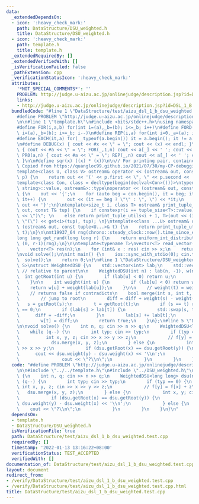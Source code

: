 ```yaml
---
data:
  _extendedDependsOn:
  - icon: ':heavy_check_mark:'
    path: DataStructure/DSU_weighted.h
    title: DataStructure/DSU_weighted.h
  - icon: ':heavy_check_mark:'
    path: template.h
    title: template.h
  _extendedRequiredBy: []
  _extendedVerifiedWith: []
  _isVerificationFailed: false
  _pathExtension: cpp
  _verificationStatusIcon: ':heavy_check_mark:'
  attributes:
    '*NOT_SPECIAL_COMMENTS*': ''
    PROBLEM: http://judge.u-aizu.ac.jp/onlinejudge/description.jsp?id=DSL_1_B
    links:
    - http://judge.u-aizu.ac.jp/onlinejudge/description.jsp?id=DSL_1_B
  bundledCode: "#line 1 \"DataStructure/test/aizu_dsl_1_b_dsu_weighted.test.cpp\"\n\
    #define PROBLEM \"http://judge.u-aizu.ac.jp/onlinejudge/description.jsp?id=DSL_1_B\"\
    \n\n#line 1 \"template.h\"\n#include <bits/stdc++.h>\nusing namespace std;\n\n\
    #define FOR(i,a,b) for(int i=(a),_b=(b); i<=_b; i++)\n#define FORD(i,a,b) for(int\
    \ i=(a),_b=(b); i>=_b; i--)\n#define REP(i,a) for(int i=0,_a=(a); i<_a; i++)\n\
    #define EACH(it,a) for(__typeof(a.begin()) it = a.begin(); it != a.end(); ++it)\n\
    \n#define DEBUG(x) { cout << #x << \" = \"; cout << (x) << endl; }\n#define PR(a,n)\
    \ { cout << #a << \" = \"; FOR(_,1,n) cout << a[_] << ' '; cout << endl; }\n#define\
    \ PR0(a,n) { cout << #a << \" = \"; REP(_,n) cout << a[_] << ' '; cout << endl;\
    \ }\n\n#define sqr(x) ((x) * (x))\n\n// For printing pair, container, etc.\n//\
    \ Copied from https://quangloc99.github.io/2021/07/30/my-CP-debugging-template.html\n\
    template<class U, class V> ostream& operator << (ostream& out, const pair<U, V>&\
    \ p) {\n    return out << '(' << p.first << \", \" << p.second << ')';\n}\n\n\
    template<class Con, class = decltype(begin(declval<Con>()))>\ntypename enable_if<!is_same<Con,\
    \ string>::value, ostream&>::type\noperator << (ostream& out, const Con& con)\
    \ {\n    out << '{';\n    for (auto beg = con.begin(), it = beg; it != con.end();\
    \ it++) {\n        out << (it == beg ? \"\" : \", \") << *it;\n    }\n    return\
    \ out << '}';\n}\ntemplate<size_t i, class T> ostream& print_tuple_utils(ostream&\
    \ out, const T& tup) {\n    if constexpr(i == tuple_size<T>::value) return out\
    \ << \")\"; \n    else return print_tuple_utils<i + 1, T>(out << (i ? \", \" :\
    \ \"(\") << get<i>(tup), tup); \n}\ntemplate<class ...U> ostream& operator <<\
    \ (ostream& out, const tuple<U...>& t) {\n    return print_tuple_utils<0, tuple<U...>>(out,\
    \ t);\n}\n\nmt19937_64 rng(chrono::steady_clock::now().time_since_epoch().count());\n\
    long long get_rand(long long r) {\n    return uniform_int_distribution<long long>\
    \ (0, r-1)(rng);\n}\n\ntemplate<typename T>\nvector<T> read_vector(int n) {\n\
    \    vector<T> res(n);\n    for (int& x : res) cin >> x;\n    return res;\n}\n\
    \nvoid solve();\n\nint main() {\n    ios::sync_with_stdio(0); cin.tie(0);\n  \
    \  solve();\n    return 0;\n}\n#line 1 \"DataStructure/DSU_weighted.h\"\ntemplate<class\
    \ S>\nstruct WeightedDSU {\n    std::vector<int> lab;\n    std::vector<S> w; \
    \ // relative to parent\n\n    WeightedDSU(int n) : lab(n, -1), w(n) {}\n\n  \
    \  int getRoot(int u) {\n        if (lab[u] < 0) return u;\n        return getRoot(lab[u]);\n\
    \    }\n\n    int weight(int u) {\n        if (lab[u] < 0) return w[u];\n    \
    \    return w[u] + weight(lab[u]);\n    }\n\n    // weight(t) = weight(s) + diff\n\
    \    // returns false if contradicts\n    bool merge(int s, int t, S diff) {\n\
    \        // jump to root\n        diff = diff + weight(s) - weight(t);\n     \
    \   s = getRoot(s);\n        t = getRoot(t);\n        if (s == t) return diff\
    \ == 0;\n        if (lab[s] > lab[t]) {\n            std::swap(s, t);\n      \
    \      diff = -diff;\n        }\n        lab[s] += lab[t];\n        lab[t] = s;\n\
    \        w[t] = diff;\n        return true;\n    }\n};\n#line 5 \"DataStructure/test/aizu_dsl_1_b_dsu_weighted.test.cpp\"\
    \n\nvoid solve() {\n    int n, q; cin >> n >> q;\n    WeightedDSU<long long> dsu(n);\n\
    \    while (q--) {\n        int typ; cin >> typ;\n        if (typ == 0) {\n  \
    \          int x, y, z; cin >> x >> y >> z;\n            // f[y] = f[x] + z\n\
    \            dsu.merge(x, y, z);\n        } else {\n            int x, y; cin\
    \ >> x >> y;\n            if (dsu.getRoot(x) == dsu.getRoot(y)) {\n          \
    \      cout << dsu.weight(y) - dsu.weight(x) << '\\n';\n            } else {\n\
    \                cout << \"?\\n\";\n            }\n        }\n    }\n}\n"
  code: "#define PROBLEM \"http://judge.u-aizu.ac.jp/onlinejudge/description.jsp?id=DSL_1_B\"\
    \n\n#include \"../../template.h\"\n#include \"../DSU_weighted.h\"\n\nvoid solve()\
    \ {\n    int n, q; cin >> n >> q;\n    WeightedDSU<long long> dsu(n);\n    while\
    \ (q--) {\n        int typ; cin >> typ;\n        if (typ == 0) {\n           \
    \ int x, y, z; cin >> x >> y >> z;\n            // f[y] = f[x] + z\n         \
    \   dsu.merge(x, y, z);\n        } else {\n            int x, y; cin >> x >> y;\n\
    \            if (dsu.getRoot(x) == dsu.getRoot(y)) {\n                cout <<\
    \ dsu.weight(y) - dsu.weight(x) << '\\n';\n            } else {\n            \
    \    cout << \"?\\n\";\n            }\n        }\n    }\n}\n"
  dependsOn:
  - template.h
  - DataStructure/DSU_weighted.h
  isVerificationFile: true
  path: DataStructure/test/aizu_dsl_1_b_dsu_weighted.test.cpp
  requiredBy: []
  timestamp: '2022-01-13 13:16:22+08:00'
  verificationStatus: TEST_ACCEPTED
  verifiedWith: []
documentation_of: DataStructure/test/aizu_dsl_1_b_dsu_weighted.test.cpp
layout: document
redirect_from:
- /verify/DataStructure/test/aizu_dsl_1_b_dsu_weighted.test.cpp
- /verify/DataStructure/test/aizu_dsl_1_b_dsu_weighted.test.cpp.html
title: DataStructure/test/aizu_dsl_1_b_dsu_weighted.test.cpp
---
```

